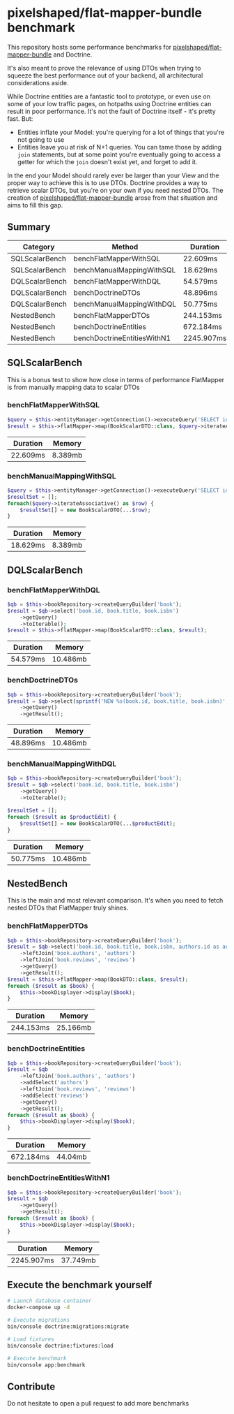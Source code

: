 # pixelshaped/flat-mapper-bundle benchmark

This repository hosts some performance benchmarks for [pixelshaped/flat-mapper-bundle](https://github.com/Pixelshaped/flat-mapper-bundle) and Doctrine.

It's also meant to prove the relevance of using DTOs when trying to squeeze the best performance out of your backend, all architectural considerations aside.

While Doctrine entities are a fantastic tool to prototype, or even use on some of your low traffic pages, on hotpaths using Doctrine entities can result in poor performance. It's not the fault of Doctrine itself - it's pretty fast. But:

- Entities inflate your Model: you're querying for a lot of things that you're not going to use
- Entities leave you at risk of N+1 queries. You can tame those by adding `join` statements, but at some point you're eventually going to access a getter for which the `join` doesn't exist yet, and forget to add it.

In the end your Model should rarely ever be larger than your View and the proper way to achieve this is to use DTOs. Doctrine provides a way to retrieve scalar DTOs, but you're on your own if you need nested DTOs. The creation of [pixelshaped/flat-mapper-bundle](https://github.com/Pixelshaped/flat-mapper-bundle) arose from that situation and aims to fill this gap.

## Summary
| Category       | Method                      | Duration   | Memory   |
|----------------|-----------------------------|------------|----------|
| SQLScalarBench | benchFlatMapperWithSQL      | 22.609ms   | 8.389mb  |
| SQLScalarBench | benchManualMappingWithSQL   | 18.629ms   | 8.389mb  |
| DQLScalarBench | benchFlatMapperWithDQL      | 54.579ms   | 10.486mb |
| DQLScalarBench | benchDoctrineDTOs           | 48.896ms   | 10.486mb |
| DQLScalarBench | benchManualMappingWithDQL   | 50.775ms   | 10.486mb |
| NestedBench    | benchFlatMapperDTOs         | 244.153ms  | 25.166mb |
| NestedBench    | benchDoctrineEntities       | 672.184ms  | 44.04mb  |
| NestedBench    | benchDoctrineEntitiesWithN1 | 2245.907ms | 37.749mb |



## SQLScalarBench

This is a bonus test to show how close in terms of performance FlatMapper is from manually mapping data to scalar DTOs


### benchFlatMapperWithSQL

```php
$query = $this->entityManager->getConnection()->executeQuery('SELECT id, title, isbn FROM book');
$result = $this->flatMapper->map(BookScalarDTO::class, $query->iterateAssociative());
```

| Duration | Memory  |
|----------|---------|
| 22.609ms | 8.389mb |


### benchManualMappingWithSQL

```php
$query = $this->entityManager->getConnection()->executeQuery('SELECT id, title, isbn FROM book');
$resultSet = [];
foreach($query->iterateAssociative() as $row) {
    $resultSet[] = new BookScalarDTO(...$row);
}
```

| Duration | Memory  |
|----------|---------|
| 18.629ms | 8.389mb |


## DQLScalarBench



### benchFlatMapperWithDQL

```php
$qb = $this->bookRepository->createQueryBuilder('book');
$result = $qb->select('book.id, book.title, book.isbn')
    ->getQuery()
    ->toIterable();
$result = $this->flatMapper->map(BookScalarDTO::class, $result);
```

| Duration | Memory   |
|----------|----------|
| 54.579ms | 10.486mb |


### benchDoctrineDTOs

```php
$qb = $this->bookRepository->createQueryBuilder('book');
$result = $qb->select(sprintf('NEW %s(book.id, book.title, book.isbn)', BookScalarDTO::class))
    ->getQuery()
    ->getResult();
```

| Duration | Memory   |
|----------|----------|
| 48.896ms | 10.486mb |


### benchManualMappingWithDQL

```php
$qb = $this->bookRepository->createQueryBuilder('book');
$result = $qb->select('book.id, book.title, book.isbn')
    ->getQuery()
    ->toIterable();

$resultSet = [];
foreach ($result as $productEdit) {
    $resultSet[] = new BookScalarDTO(...$productEdit);
}
```

| Duration | Memory   |
|----------|----------|
| 50.775ms | 10.486mb |


## NestedBench

This is the main and most relevant comparison. It&#039;s when you need to fetch nested DTOs that FlatMapper truly shines.


### benchFlatMapperDTOs

```php
$qb = $this->bookRepository->createQueryBuilder('book');
$result = $qb->select('book.id, book.title, book.isbn, authors.id as author_id, authors.firstName as author_first_name, authors.lastName as author_last_name, reviews.id as review_id, reviews.rating as review_rating')
    ->leftJoin('book.authors', 'authors')
    ->leftJoin('book.reviews', 'reviews')
    ->getQuery()
    ->getResult();
$result = $this->flatMapper->map(BookDTO::class, $result);
foreach ($result as $book) {
    $this->bookDisplayer->display($book);
}
```

| Duration  | Memory   |
|-----------|----------|
| 244.153ms | 25.166mb |


### benchDoctrineEntities

```php
$qb = $this->bookRepository->createQueryBuilder('book');
$result = $qb
    ->leftJoin('book.authors', 'authors')
    ->addSelect('authors')
    ->leftJoin('book.reviews', 'reviews')
    ->addSelect('reviews')
    ->getQuery()
    ->getResult();
foreach ($result as $book) {
    $this->bookDisplayer->display($book);
}
```

| Duration  | Memory  |
|-----------|---------|
| 672.184ms | 44.04mb |


### benchDoctrineEntitiesWithN1

```php
$qb = $this->bookRepository->createQueryBuilder('book');
$result = $qb
    ->getQuery()
    ->getResult();
foreach ($result as $book) {
    $this->bookDisplayer->display($book);
}
```

| Duration   | Memory   |
|------------|----------|
| 2245.907ms | 37.749mb |


## Execute the benchmark yourself
```bash
# Launch database container
docker-compose up -d

# Execute migrations
bin/console doctrine:migrations:migrate

# Load fixtures
bin/console doctrine:fixtures:load

# Execute benchmark
bin/console app:benchmark 
```
## Contribute

Do not hesitate to open a pull request to add more benchmarks 
